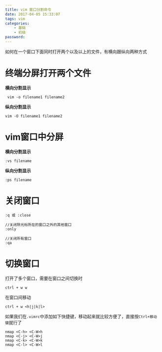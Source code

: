 ```yaml
---
title: vim 窗口分割命令
date: 2017-04-05 15:33:07
tags: vim
categories:
    - 基础
    - 初级
password: 
---
```


如何在一个窗口下面同时打开两个以及以上的文件，有横向跟纵向两种方式

# 终端分屏打开两个文件

**横向分割显示**

```
 vim -o filename1 filename2
```

**纵向分割显示**

```
vim -O filename1 filename2
```

# vim窗口中分屏

**横向分割显示**

```
:vs filename
```
**纵向分割显示**

```
:ps filename
```

# 关闭窗口

```
:q 或 :close

//关闭除光标所在的窗口之外的其他窗口
:only

//关闭所有窗口
:qa
```

# 切换窗口

打开了多个窗口，需要在窗口之间切换时
```
ctrl + w w
```
在窗口间移动

```
ctrl + w <h|j|k|l>
```
如果我们在`.vimrc`中添加如下快捷键，移动起来就比较方便了，直接按`Ctrl+移动键`就行了

```
nmap <C-h> <C-W>h
nmap <C-j> <C-W>j
nmap <C-k> <C-W>k
nmap <C-l> <C-W>l
```
